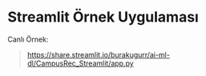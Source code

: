 # Streamlit Örnek Uygulaması



Canlı Örnek:
> https://share.streamlit.io/burakugurr/ai-ml-dl/CampusRec_Streamlit/app.py
